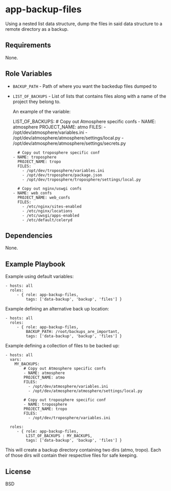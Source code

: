 app-backup-files
===================

Using a nested list data structure, dump the files in said data structure to a remote directory as a backup.

Requirements
------------

None.

Role Variables
--------------
- `BACKUP_PATH`     - Path of where you want the backedup files dumped to    
- `LIST_OF_BACKUPS` - List of lists that contains files along with a name of the project they belong to.

    An example of the variable:
  
    LIST_OF_BACKUPS:
      # Copy out Atmosphere specific confs
      - NAME: atmosphere
        PROJECT_NAME: atmo
        FILES:
            - /opt/dev/atmosphere/variables.ini
            - /opt/dev/atmosphere/atmosphere/settings/local.py
            - /opt/dev/atmosphere/atmosphere/settings/secrets.py

        # Copy out troposphere specific conf
      - NAME: troposphere
        PROJECT_NAME: tropo
        FILES:
          - /opt/dev/troposphere/variables.ini
          - /opt/dev/troposphere/package.json
          - /opt/dev/troposphere/troposphere/settings/local.py

        # Copy out nginx/uswgi confs
      - NAME: web_confs
        PROJECT_NAME: web_confs
        FILES:
          - /etc/nginx/sites-enabled
          - /etc/nginx/locations
          - /etc/uwsgi/apps-enabled
          - /etc/default/celeryd  

Dependencies
------------

None.

Example Playbook
----------------

Example using default variables:

    - hosts: all
      roles:
         - { role: app-backup-files,
             tags: ['data-backup', 'backup', 'files'] }

Example defining an alternative back up location:

    - hosts: all
      roles:
         - { role: app-backup-files,
             BACKUP_PATH: /root/backups_are_important,
             tags: ['data-backup', 'backup', 'files'] }

Example defining a collection of files to be backed up:

    - hosts: all
      vars:
        MY_BACKUPS:
            # Copy out Atmosphere specific confs
            - NAME: atmosphere
            PROJECT_NAME: atmo
            FILES:
              - /opt/dev/atmosphere/variables.ini
              - /opt/dev/atmosphere/atmosphere/settings/local.py

            # Copy out troposphere specific conf
            - NAME: troposphere
            PROJECT_NAME: tropo
            FILES:
              - /opt/dev/troposphere/variables.ini

      roles:
         - { role: app-backup-files,
             LIST_OF_BACKUPS : MY_BACKUPS, 
             tags: ['data-backup', 'backup', 'files'] }

This will create a backup directory containing two dirs (atmo, tropo). Each of those dirs will contain their respective files for safe keeping.  

License
-------

BSD
